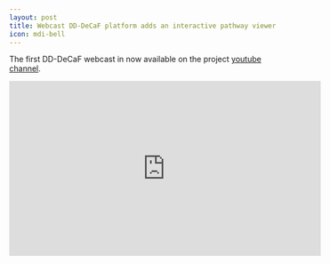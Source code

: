```yaml
---
layout: post
title: Webcast DD-DeCaF platform adds an interactive pathway viewer
icon: mdi-bell
---
```


The first DD-DeCaF webcast in now available on the project [youtube channel](https://www.youtube.com/channel/UCg_EU0w-OI2YhMm94wUq-Jw).

<iframe width="560" height="315" src="https://www.youtube.com/embed/i96AUKD-ATY" frameborder="0" allowfullscreen></iframe>
